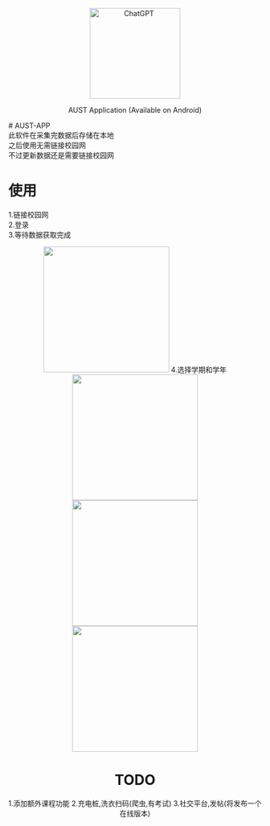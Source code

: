 <p align="center">
  <img width="180" src="./public/图片2.png" alt="ChatGPT">
  <p align="center">AUST Application (Available on Android)</p>
</p>
# AUST-APP<br>
此软件在采集完数据后存储在本地<br>
之后使用无需链接校园网<br>
不过更新数据还是需要链接校园网<br>

# 使用<br>
1.链接校园网<br>
2.登录<br>
3.等待数据获取完成<br>
<tr>
  <td><center><img src="./public/2.png" style="width: 250; height: auto;"></td>
</tr>
4.选择学期和学年
<tr>
  <td><center><img src="./public/1.png" style="width: 250; height: auto;"></td>
  <td><center><img src="./public/3.png" style="width: 250; height: auto;"></td>
  <td><center><img src="./public/4.png" style="width: 250; height: auto;"></td>
</tr>

# TODO<br>
1.添加额外课程功能
2.充电桩,洗衣扫码(爬虫,有考试)
3.社交平台,发帖(将发布一个在线版本)
